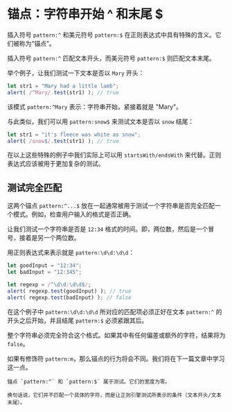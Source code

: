 # 锚点：字符串开始 ^ 和末尾 $

插入符号 `pattern:^` 和美元符号 `pattern:$` 在正则表达式中具有特殊的含义。它们被称为“锚点”。

插入符号 `pattern:^` 匹配文本开头，而美元符号 `pattern:$` 则匹配文本末尾。

举个例子，让我们测试一下文本是否以 `Mary` 开头：

```js run
let str1 = "Mary had a little lamb";
alert( /^Mary/.test(str1) ); // true
```

该模式 `pattern:^Mary` 表示：字符串开始，紧接着就是 "Mary"。

与此类似，我们可以用 `pattern:snow$` 来测试文本是否以 `snow` 结尾：

```js run
let str1 = "it's fleece was white as snow";
alert( /snow$/.test(str1) ); // true
```

在以上这些特殊的例子中我们实际上可以用 `startsWith/endsWith` 来代替。正则表达式应该被用于更加复杂的测试。

## 测试完全匹配

这两个锚点 `pattern:^...$` 放在一起通常被用于测试一个字符串是否完全匹配一个模式。例如，检查用户输入的格式是否正确。

让我们测试一个字符串是否是 `12:34` 格式的时间。即，两位数，然后是一个冒号，接着是另一个两位数。

用正则表达式来表示就是 `pattern:\d\d:\d\d`：

```js run
let goodInput = "12:34";
let badInput = "12:345";

let regexp = /^\d\d:\d\d$/;
alert( regexp.test(goodInput) ); // true
alert( regexp.test(badInput) ); // false
```

在这个例子中 `pattern:\d\d:\d\d` 所对应的匹配项必须正好在文本 `pattern:^` 的开头之后开始，并且结尾 `pattern:$` 必须紧跟其后。

整个字符串必须完全符合这个格式。如果其中有任何偏差或额外的字符，结果将为 `false`。

如果有修饰符 `pattern:m`，那么锚点的行为将会不同。我们将在下一篇文章中学习这一点。

```smart header="锚点“宽度”为零"
锚点 `pattern:^` 和 `pattern:$` 属于测试。它们的宽度为零。

换句话说，它们并不匹配一个具体的字符，而是让正则引擎测试所表示的条件（文本开头/文本末尾）。
```
